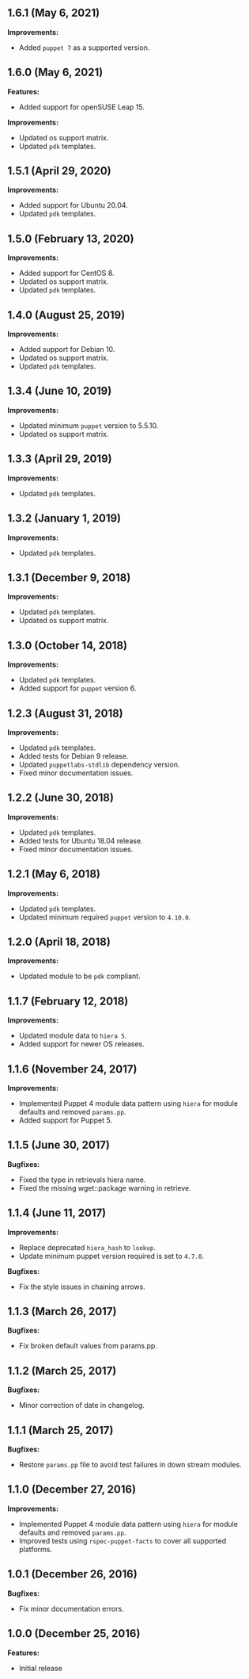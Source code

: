 ## 1.6.1 (May 6, 2021)

**Improvements:**

- Added `puppet 7` as a supported version.

## 1.6.0 (May 6, 2021)

**Features:**

- Added support for openSUSE Leap 15.

**Improvements:**

- Updated os support matrix.
- Updated `pdk` templates.

## 1.5.1 (April 29, 2020)

**Improvements:**

- Added support for Ubuntu 20.04.
- Updated `pdk` templates.

## 1.5.0 (February 13, 2020)

**Improvements:**

- Added support for CentOS 8.
- Updated os support matrix.
- Updated `pdk` templates.

## 1.4.0 (August 25, 2019)

**Improvements:**

- Added support for Debian 10.
- Updated os support matrix.
- Updated `pdk` templates.

## 1.3.4 (June 10, 2019)

**Improvements:**

- Updated minimum `puppet` version to 5.5.10.
- Updated os support matrix.

## 1.3.3 (April 29, 2019)

**Improvements:**

- Updated `pdk` templates.

## 1.3.2 (January 1, 2019)

**Improvements:**

- Updated `pdk` templates.

## 1.3.1 (December 9, 2018)

**Improvements:**

- Updated `pdk` templates.
- Updated os support matrix.

## 1.3.0 (October 14, 2018)

**Improvements:**

- Updated `pdk` templates.
- Added support for `puppet` version 6.

## 1.2.3 (August 31, 2018)

**Improvements:**

- Updated `pdk` templates.
- Added tests for Debian 9 release.
- Updated `puppetlabs-stdlib` dependency version.
- Fixed minor documentation issues.

## 1.2.2 (June 30, 2018)

**Improvements:**

- Updated `pdk` templates.
- Added tests for Ubuntu 18.04 release.
- Fixed minor documentation issues.

## 1.2.1 (May 6, 2018)

**Improvements:**

- Updated `pdk` templates.
- Updated minimum required `puppet` version to `4.10.0`.

## 1.2.0 (April 18, 2018)

**Improvements:**

  - Updated module to be `pdk` compliant.

## 1.1.7 (February 12, 2018)

**Improvements:**

  - Updated module data to `hiera 5`.
  - Added support for newer OS releases.

## 1.1.6 (November 24, 2017)

**Improvements:**

  - Implemented Puppet 4 module data pattern using `hiera` for module defaults and removed `params.pp`.
  - Added support for Puppet 5.

## 1.1.5 (June 30, 2017)

**Bugfixes:**

  - Fixed the type in retrievals hiera name.
  - Fixed the missing wget::package warning in retrieve.

## 1.1.4 (June 11, 2017)

**Improvements:**

  - Replace deprecated `hiera_hash` to `lookup`.
  - Update minimum puppet version required is set to `4.7.0`.

**Bugfixes:**

  - Fix the style issues in chaining arrows.

## 1.1.3 (March 26, 2017)

**Bugfixes:**

  - Fix broken default values from params.pp.

## 1.1.2 (March 25, 2017)

**Bugfixes:**

  - Minor correction of date in changelog.

## 1.1.1 (March 25, 2017)

**Bugfixes:**

  - Restore `params.pp` file to avoid test failures in down stream modules.

## 1.1.0 (December 27, 2016)

**Improvements:**

  - Implemented Puppet 4 module data pattern using `hiera` for module defaults and removed `params.pp`.
  - Improved tests using `rspec-puppet-facts` to cover all supported platforms.

## 1.0.1 (December 26, 2016)

**Bugfixes:**

  - Fix minor documentation errors.

## 1.0.0 (December 25, 2016)

**Features:**

  - Initial release
